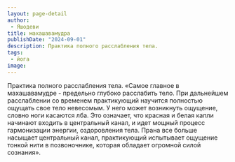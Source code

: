 ```yaml
---
layout: page-detail
author:
 - Яшодеви
title: махашавамудра
publishDate: "2024-09-01"
description: Практика полного расслабления тела.
tags:
 - йога
image: 
---
```


Практика полного расслабления тела.
 «Самое главное в махашавамудре - предельно глубоко расслабить тело. При дальнейшем расслаблении со временем практикующий научится полностью ощущать свое тело невесомым. У него может возникнуть ощущение, словно ноги касаются лба. Это означает, что красная и белая капли начинают входить в центральный канал, и идет мощный процесс гармонизации энергии, оздоровления тела. Прана все больше насыщает центральный канал, практикующий испытывает ощущение тонкой нити в позвоночнике, которая обладает огромной силой сознания».

